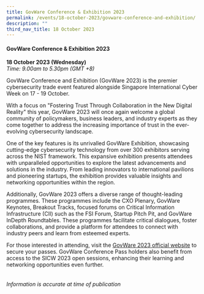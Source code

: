 ```yaml
---
title: GovWare Conference & Exhibition 2023
permalink: /events/18-october-2023/govware-conference-and-exhibition/
description: ""
third_nav_title: 18 October 2023
---
```

#### **GovWare Conference &amp; Exhibition 2023**

**18 October 2023 (Wednesday)**  
*Time: 9.00am to 5.30pm (GMT +8)*

GovWare Conference and Exhibition (GovWare 2023) is the premier cybersecurity trade event featured alongside Singapore International Cyber Week on 17 - 19 October.  

With a focus on "Fostering Trust Through Collaboration in the New Digital Reality" this year, GovWare 2023 will once again welcome a global community of policymakers, business leaders, and industry experts as they come together to address the increasing importance of trust in the ever-evolving cybersecurity landscape. 

One of the key features is its unrivalled GovWare Exhibition, showcasing cutting-edge cybersecurity technology from over 300 exhibitors serving across the NIST framework. This expansive exhibition presents attendees with unparalleled opportunities to explore the latest advancements and solutions in the industry. From leading innovators to international pavilions and pioneering startups, the exhibition provides valuable insights and networking opportunities within the region. 

Additionally, GovWare 2023 offers a diverse range of thought-leading programmes. These programmes include the CXO Plenary, GovWare Keynotes, Breakout Tracks, focused forums on Critical Information Infrastructure (CII) such as the FSI Forum, Startup Pitch Pit, and GovWare InDepth Roundtables. These programmes facilitate critical dialogues, foster collaborations, and provide a platform for attendees to connect with industry peers and learn from esteemed experts. 

For those interested in attending, visit the <a href="http://www.govware.sg" target="blank">GovWare 2023 official website</a> to secure your passes. GovWare Conference Pass holders also benefit from access to the SICW 2023 open sessions, enhancing their learning and networking opportunities even further.
<br><br><br>
*Information is accurate at time of publication*